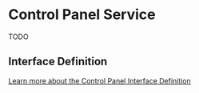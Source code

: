 # Control Panel Service

TODO

## Interface Definition

[Learn more about the Control Panel Interface Definition][controlpanel-interface]

[controlpanel-interface]: /learn/base-services/controlpanel/interface